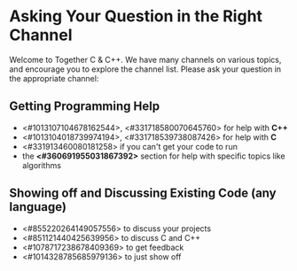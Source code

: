 # Asking Your Question in the Right Channel

Welcome to Together C & C++. We have many channels on various topics, and encourage you to explore the channel list.
Please ask your question in the appropriate channel:

## Getting Programming Help
- <#1013107104678162544>, <#331718580070645760> for help with **C++**
- <#1013104018739974194>, <#331718539738087426> for help with **C**
- <#331913460080181258> if you can't get your code to run
- the **<#360691955031867392>** section for help with specific topics like algorithms

## Showing off and Discussing Existing Code (any language)
- <#855220264149057556> to discuss your projects
- <#851121440425639956> to discuss C and C++
- <#1078717238678409369> to get feedback
- <#1014328785685979136> to just show off
